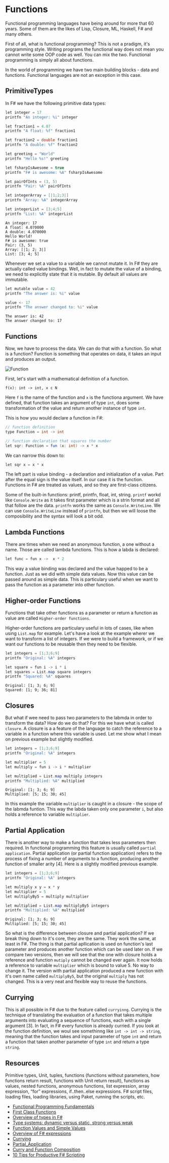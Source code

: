 # Functions

Functional programming languages have being around for more that 60 years. Some of them are the likes of Lisp, Closure, ML, Haskell, F# and many others.

First of all, what is functional programming? This is not a pradigm, it's programming style. Writing programs the functional way does not mean you cannot write some OOP code as well. You can mix the two. Functional programming is simply all about functions.

In the world of programming we have two main building blocks - data and functions. Functional languages are not an exception in this case.

## PrimitiveTypes

In F# we have the following primitive data types:


```C#
let integer = 17
printfn "An integer: %i" integer

let fraction1 = 4.07
printfn "A float: %f" fraction1

let fraction2 = double fraction1
printfn "A double: %f" fraction2

let greeting = "World"
printfn "Hello %s!" greeting

let fsharpIsAwesome = true
printfn "F# is awesome: %A" fsharpIsAwesome

let pairOfInts = (3, 5)
printfn "Pair: %A" pairOfInts

let integerArray = [|1;2;3|]
printfn "Array: %A" integerArray

let integerList = [3;4;5]
printfn "List: %A" integerList
```

    An integer: 17
    A float: 4.070000
    A double: 4.070000
    Hello World!
    F# is awesome: true
    Pair: (3, 5)
    Array: [|1; 2; 3|]
    List: [3; 4; 5]
    




<null>



Whenever we set a value to a variable we cannot mutate it. In F# they are actually called value bindings. Well, in fact to mutate the value of a binding, we need to explicitly state that it is mutable. By default all values are immutable.


```C#
let mutable value = 42
printfn "The answer is: %i" value

value <- 17
printfn "The answer changed to: %i" value
```

    The answer is: 42
    The answer changed to: 17
    




<null>



## Functions

Now, we have to process the data. We can do that with a function. So what is a function? Function is something that operates on data, it takes an input and produces an output.

![Function](../../resources/fp-function-definition.png)

First, let's start with a mathematical definition of a function.

```
f(x): int -> int, x c N
```

Here `f` is the name of the function and `x` is the functiona argument. We have defined, that function takes an argument of type `int`, does some transformation of the value and return another instance of type `int`.

This is how you would declare a function in F#:


```C#
// function definition
type Function = int -> int

// function declaration that squares the number
let sqr: Function = fun (x: int) -> x * x
```

We can narrow this down to:


```C#
let sqr x = x * x
```

The left part is value binding - a declaration and initialization of a value. Part after the equal sign is the value itself. In our case it is the function. Functions in F# are treated as values, and so they are first-class citizens.


Some of the built-in functions: printf, printfn, float, int, string.
`printf` workd like `Console.Write` as it takes first parameter which is a strin format and all that follow are the data.
`printfn` works the same as `Console.WriteLine`. We can use `Console.WriteLine` instead of `printfn`, but then we will loose the composibility and the syntax will look a bit odd.

## Lambda Functions

There are times when we need an anonymous function, a one without a name. Those are called lambda functions. This is how a labda is declared:


```C#
let func = fun x ->  x * 2
```

This way a value binding was declared and the value happed to be a function. Just as we did with simple data values. Now this value can be passed around as simple data. This is particulary useful when we want to pass the function as a parameter into other function.

## Higher-order Functions

Functions that take other functions as a parameter or return a function as value are called `Higher-order functions`.

Higher-order functions are particulary useful in lots of cases, like when using `List.map` for example. Let's have a look at the example wherer we want to transform a list of integers. If we were to build a framework, or if we want our functions to be reusable then they need to be flexible.


```C#
let integers = [1;3;6;9]
printfn "Original: %A" integers

let square = fun i -> i * i
let squares = List.map square integers
printfn "Squared: %A" squares
```

    Original: [1; 3; 6; 9]
    Squared: [1; 9; 36; 81]
    




<null>



## Closures

But what if wee need to pass two parameters to the labmda in order to transform the data? How do we do that? For this we have what is called `closure`. A closure is a a feature of the language to catch the reference to a variable in a function where this variable is used. Let me show what I mean on previous example but slightly modified.


```C#
let integers = [1;3;6;9]
printfn "Original: %A" integers

let multiplier = 5
let multiply = fun i -> i * multiplier

let multiplied = List.map multiply integers
printfn "Multiplied: %A" multiplied
```

    Original: [1; 3; 6; 9]
    Multiplied: [5; 15; 30; 45]
    




<null>



In this example the variable `multiplier` is caught in a closure - the scope of the labmda funtion. This way the labda taken only one parameter `i`, but also holds a reference to variable `multiplier`.

## Partial Application

There is another way to make a function that takes less parameters then required. In functional programming this feature is usually called `partial application`. Partial application (or partial function application) refers to the process of fixing a number of arguments to a function, producing another function of smaller arity [4]. Here is a slightly modified previous example.


```C#
let integers = [1;3;6;9]
printfn "Original: %A" integers

let multiply x y = x * y
let multiplier = 5
let multiplyBy5 = multiply multiplier

let multiplied = List.map multiplyBy5 integers
printfn "Multiplied: %A" multiplied
```

    Original: [1; 3; 6; 9]
    Multiplied: [5; 15; 30; 45]
    




<null>



So what is the difference between closure and partial application? If we break thing down to it's core, they are the same. They work the same, at least in F#. The thing is that partial apllication is used on function's last parameter and produces another function which can be used later on. If we compare two versions, then we will see that the one with closure holds a reference and function `mutiply` cannot be changed ever again. It now holds a reference to variable `multiplier` which is bound to value 5. No way to change it. The version with partial application produced a new function with it's own name called `multiplyBy5`, but the original `multiply` has not changed. This is a very neat and flexible way to reuse the functions.

## Currying

This is all possible in F# due to the feature called `curryinng`. Currying is the technique of translating the evaluation of a function that takes multiple arguments into evaluating a sequence of functions, each with a single argument [3]. In fact, in F# every function is already curried. If you look at the function definition, we woul see somethinng like `int -> int -> string`, meaning that the function takes and input parameter of type `int` and return a function that taken another parameter of type `int` and return a type `string`.

## Resources

Primitive types, Unit, tuples, functions (functions without parameters, how functions return result, functions with Unit return result), functions as values, nested functions, anonymous functions, list expression, array expression, “for” expressions, if..then..else expressions.
F# script files, loading files, loading libraries, using Paket, running the scripts, etc.

- [Functional Programming Fundamentals](https://www.matthewgerstman.com/tech/functional-programming-fundamentals/)
- [First Class Functions](https://mostly-adequate.gitbooks.io/mostly-adequate-guide/ch02.html)
- [Overview of types in F#](https://fsharpforfunandprofit.com/posts/overview-of-types-in-fsharp/)
- [Type systems: dynamic versus static, strong versus weak](https://dev.to/jiangh/type-systems-dynamic-versus-static-strong-versus-weak-b6c)
- [Function Values and Simple Values](https://fsharpforfunandprofit.com/posts/function-values-and-simple-values/)
- [Overview of F# expressions](https://fsharpforfunandprofit.com/posts/understanding-fsharp-expressions/)
- [Currying](https://en.wikipedia.org/wiki/Currying)
- [Partial_Application](https://en.wikipedia.org/wiki/Partial_application)
- [Curry and Function Composition](https://medium.com/javascript-scene/curry-and-function-composition-2c208d774983)
- [10 Tips for Productive F# Scripting](https://brandewinder.com/2016/02/06/10-fsharp-scripting-tips/)
